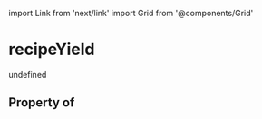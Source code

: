 import Link from 'next/link'
import Grid from '@components/Grid'

# recipeYield

undefined

## Property of




